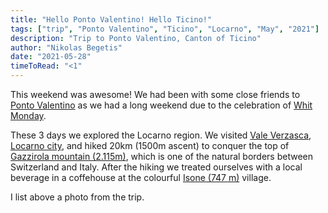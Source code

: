 ```yaml
---
title: "Hello Ponto Valentino! Hello Ticino!"
tags: ["trip", "Ponto Valentino", "Ticino", "Locarno", "May", "2021"]
description: "Trip to Ponto Valentino, Canton of Ticino"
author: "Nikolas Begetis"
date: "2021-05-28"
timeToRead: "<1"
---
```


This weekend was awesome! We had been with some close friends to [Ponto Valentino](https://en.wikipedia.org/wiki/Ponto_Valentino) as we had a long weekend due to the
celebration of [Whit Monday](https://www.officeholidays.com/holidays/switzerland/zurich/whit-monday). 

These 3 days we explored the Locarno region. We visited [Vale Verzasca](https://www.ascona-locarno.com/en/explore/valle-verzasca), [Locarno city](https://www.ascona-locarno.com/en/explore/locarno), and hiked 20km (1500m ascent) to conquer the top of [Gazzirola mountain (2.115m)](https://www.sac-cas.ch/de/huetten-und-touren/sac-tourenportal/gazzirola-6251/berg-und-alpinwandern/), which is one of the natural borders between Switzerland and Italy. After the hiking we treated ourselves with a local beverage in a coffehouse at the colourful [Isone (747 m)](https://www.isone.ch/index.html) village.

I list above a photo from the trip.